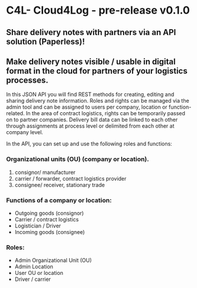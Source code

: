 # C4L- Cloud4Log - pre-release v0.1.0
## Share delivery notes with partners via an API solution (Paperless)!
## Make delivery notes visible / usable in digital format in the cloud for partners of your logistics processes.
 
In this JSON API you will find REST methods for creating, editing and sharing delivery note information. Roles and rights can be managed via the admin tool and can be assigned to users per company, location or function-related. In the area of contract logistics, rights can be temporarily passed on to partner companies. 
Delivery bill data can be linked to each other through assignments at process level or delimited from each other at company level.
 
In the API, you can set up and use the following roles and functions:
 
### Organizational units (OU) (company or location).
1. consignor/ manufacturer
2. carrier / forwarder, contract logistics provider
3. consignee/ receiver, stationary trade
### Functions of a company or location:
- Outgoing goods (consignor)
- Carrier / contract logistics
- Logistician / Driver
- Incoming goods (consignee)
### Roles: 
* Admin Organizational Unit (OU)
* Admin Location
* User OU or location
* Driver / carrier
